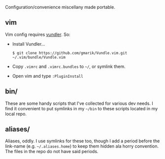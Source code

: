 Configuration/convenience miscellany made portable.

## vim
Vim config requires [vundler](https://github.com/gmarik/Vundle.vim). So:
* Install Vundler...

    `$ git clone https://github.com/gmarik/Vundle.vim.git ~/.vim/bundle/Vundle.vim`
* Copy `.vimrc` and `.vimrc.bundles` to `~/`, or symlink them.
* Open vim and type `:PluginInstall`

## bin/
These are some handy scripts that I've collected for various dev needs. I find it convenient to put symlinks in my `~/bin` to these scripts located in my local repo.

## aliases/
Aliases, oddly. I use symlinks for these too, though I add a period before the link-name (e.g. `~/.aliases.home`) to keep them hidden ala horry convention. The files in the repo do not have said periods.
